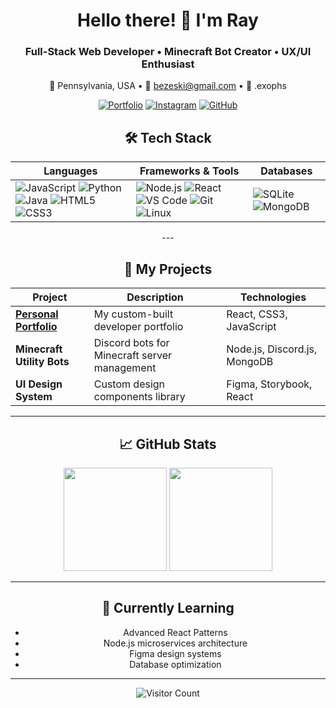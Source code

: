 <div align="center">
  
# Hello there! 👋 I'm Ray

### Full-Stack Web Developer • Minecraft Bot Creator • UX/UI Enthusiast

📍 Pennsylvania, USA • 💌 bezeski@gmail.com • 💬 .exophs

[![Portfolio](https://img.shields.io/badge/-🌐_Portfolio-000000?style=flat-square)](https://exophs.space)
[![Instagram](https://img.shields.io/badge/-📷_Instagram-E4405F?style=flat-square&logo=instagram&logoColor=white)](https://instagram.com/exophorism)
[![GitHub](https://img.shields.io/badge/-💻_GitHub-181717?style=flat-square&logo=github&logoColor=white)](https://github.com/exophs)

## 🛠️ Tech Stack

<div align="center">

| Languages | Frameworks & Tools | Databases |
|--------------|----------------------|-------------------|
| ![JavaScript](https://img.shields.io/badge/JavaScript-F7DF1E?style=for-the-badge&logo=javascript&logoColor=black) ![Python](https://img.shields.io/badge/Python-3776AB?style=for-the-badge&logo=python&logoColor=white) ![Java](https://img.shields.io/badge/Java-007396?style=for-the-badge&logo=java&logoColor=white) ![HTML5](https://img.shields.io/badge/HTML5-E34F26?style=for-the-badge&logo=html5&logoColor=white) ![CSS3](https://img.shields.io/badge/CSS3-1572B6?style=for-the-badge&logo=css3&logoColor=white) | ![Node.js](https://img.shields.io/badge/Node.js-339933?style=for-the-badge&logo=nodedotjs&logoColor=white) ![React](https://img.shields.io/badge/React-61DAFB?style=for-the-badge&logo=react&logoColor=black) ![VS Code](https://img.shields.io/badge/VS_Code-007ACC?style=for-the-badge&logo=visual-studio-code&logoColor=white) ![Git](https://img.shields.io/badge/Git-F05032?style=for-the-badge&logo=git&logoColor=white) ![Linux](https://img.shields.io/badge/Linux-FCC624?style=for-the-badge&logo=linux&logoColor=black) | ![SQLite](https://img.shields.io/badge/SQLite-003B57?style=for-the-badge&logo=sqlite&logoColor=white) ![MongoDB](https://img.shields.io/badge/MongoDB-47A248?style=for-the-badge&logo=mongodb&logoColor=white) |

</div>
---

## 🌟 My Projects

<div align="center">

| Project | Description | Technologies |
|---------|-------------|--------------|
| **[Personal Portfolio](https://exophs.space)** | My custom-built developer portfolio | React, CSS3, JavaScript |
| **Minecraft Utility Bots** | Discord bots for Minecraft server management | Node.js, Discord.js, MongoDB |
| **UI Design System** | Custom design components library | Figma, Storybook, React |

</div>

---

## 📈 GitHub Stats

<div align="center">
  <img height="165" src="https://github-readme-stats.vercel.app/api?username=exophs&show_icons=true&theme=radical&include_all_commits=true&count_private=true&line_height=24">
  <img height="165" src="https://github-readme-stats.vercel.app/api/top-langs/?username=exophs&layout=compact&theme=radical&hide=procfile&langs_count=6">
</div>

---

## 🌱 Currently Learning

- Advanced React Patterns
- Node.js microservices architecture
- Figma design systems
- Database optimization

---

<div align="center">
  
![Visitor Count](https://komarev.com/ghpvc/?username=exophs&color=blueviolet&style=flat-square)

</div>
